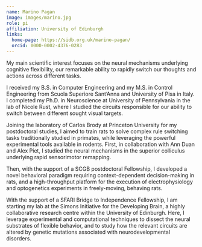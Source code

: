 ```yaml
---
name: Marino Pagan
image: images/marino.jpg
role: pi
affiliation: University of Edinburgh
links:
  home-page: https://sidb.org.uk/marino-pagan/
  orcid: 0000-0002-4376-0283
---
```


My main scientific interest focuses on the neural mechanisms underlying cognitive flexibility, our remarkable ability to rapidly switch our thoughts and actions across different tasks.

I received my B.S. in Computer Engineering and my M.S. in Control Engineering from Scuola Superiore Sant’Anna and University of Pisa in Italy. I completed my Ph.D. in Neuroscience at University of Pennsylvania in the lab of Nicole Rust, where I studied the circuits responsible for our ability to switch between different sought visual targets.

Joining the laboratory of Carlos Brody at Princeton University for my postdoctoral studies, I aimed to train rats to solve complex rule switching tasks traditionally studied in primates, while leveraging the powerful experimental tools available in rodents. First, in collaboration with Ann Duan and Alex Piet, I studied the neural mechanisms in the superior colliculus underlying rapid sensorimotor remapping.

Then, with the support of a SCGB postdoctoral Fellowship, I developed a novel behavioral paradigm requiring context-dependent decision-making in rats, and a high-throughput platform for the execution of electrophysiology and optogenetics experiments in freely-moving, behaving rats. 

With the support of a SFARI Bridge to Independence Fellowship, I am starting my lab at the Simons Initiative for the Developing Brain, a highly collaborative research centre within the University of Edinburgh. Here, I leverage experimental and computational techniques to dissect the neural substrates of flexible behavior, and to study how the relevant circuits are altered by genetic mutations associated with neurodevelopmental disorders.

